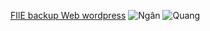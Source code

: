 [FIlE backup Web wordpress](https://drive.google.com/file/d/1TIyZP19o78S78tGmqW1VJQ-AcBdiA8JU/view?usp=sharing)
![Ngân](img/ngan.jpg)
![Quang](Quang.jpg)